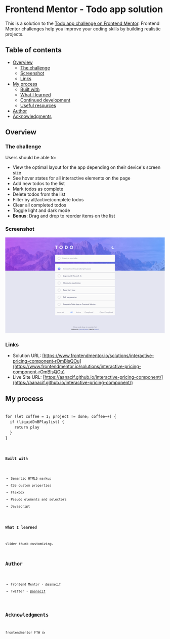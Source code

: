 # Frontend Mentor - Todo app solution

This is a solution to the [Todo app challenge on Frontend Mentor](https://www.frontendmentor.io/challenges/todo-app-Su1_KokOW). Frontend Mentor challenges help you improve your coding skills by building realistic projects.

## Table of contents

- [Overview](#overview)
  - [The challenge](#the-challenge)
  - [Screenshot](#screenshot)
  - [Links](#links)
- [My process](#my-process)
  - [Built with](#built-with)
  - [What I learned](#what-i-learned)
  - [Continued development](#continued-development)
  - [Useful resources](#useful-resources)
- [Author](#author)
- [Acknowledgments](#acknowledgments)

## Overview

### The challenge

Users should be able to:

- View the optimal layout for the app depending on their device's screen size
- See hover states for all interactive elements on the page
- Add new todos to the list
- Mark todos as complete
- Delete todos from the list
- Filter by all/active/complete todos
- Clear all completed todos
- Toggle light and dark mode
- **Bonus**: Drag and drop to reorder items on the list

### Screenshot

![](./todo-app.png)

### Links

- Solution URL: [https://www.frontendmentor.io/solutions/interactive-pricing-component-rOmBlsQOu](https://www.frontendmentor.io/solutions/interactive-pricing-component-rOmBlsQOu)
- Live Site URL: [https://aanacif.github.io/interactive-pricing-component/](https://aanacif.github.io/interactive-pricing-component/)

## My process

<code>
for (let coffee = 1; project != done; coffee++) {
  if (liquidDnBPlaylist) {
    return play
  }
}
<code>

### Built with

- Semantic HTML5 markup
- CSS custom properties
- Flexbox
- Pseudo elements and selectors
- Javascript

### What I learned

slider thumb customizing.

## Author

- Frontend Mentor - [@aanacif](https://www.frontendmentor.io/profile/aanacif)
- Twitter - [@aanacif](https://www.twitter.com/aanacif)

## Acknowledgments

frontendmentor FTW 👍
